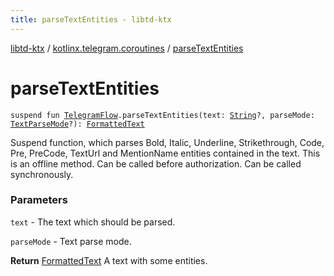 ```yaml
---
title: parseTextEntities - libtd-ktx
---
```


[libtd-ktx](../index.html) / [kotlinx.telegram.coroutines](index.html) / [parseTextEntities](./parse-text-entities.html)

# parseTextEntities

`suspend fun `[`TelegramFlow`](../kotlinx.telegram.core/-telegram-flow/index.html)`.parseTextEntities(text: `[`String`](https://kotlinlang.org/api/latest/jvm/stdlib/kotlin/-string/index.html)`?, parseMode: `[`TextParseMode`](https://tdlibx.github.io/td/docs/org/drinkless/td/libcore/telegram/TdApi/TextParseMode.html)`?): `[`FormattedText`](https://tdlibx.github.io/td/docs/org/drinkless/td/libcore/telegram/TdApi/FormattedText.html)

Suspend function, which parses Bold, Italic, Underline, Strikethrough, Code, Pre, PreCode,
TextUrl and MentionName entities contained in the text. This is an offline method. Can be called
before authorization. Can be called synchronously.

### Parameters

`text` - The text which should be parsed.

`parseMode` - Text parse mode.

**Return**
[FormattedText](https://tdlibx.github.io/td/docs/org/drinkless/td/libcore/telegram/TdApi/FormattedText.html) A text with some entities.

